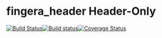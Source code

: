 fingera_header Header-Only
=====================================
[![Build Status](https://travis-ci.org/fingera/fingera_header.svg?branch=master)](https://travis-ci.org/fingera/fingera_header)[![Build status](https://ci.appveyor.com/api/projects/status/k4c7h6lfjli8hx91/branch/master?svg=true)](https://ci.appveyor.com/project/fingera/fingera-header/branch/master)[![Coverage Status](https://coveralls.io/repos/github/fingera/fingera_header/badge.svg?branch=master)](https://coveralls.io/github/fingera/fingera_header?branch=master)